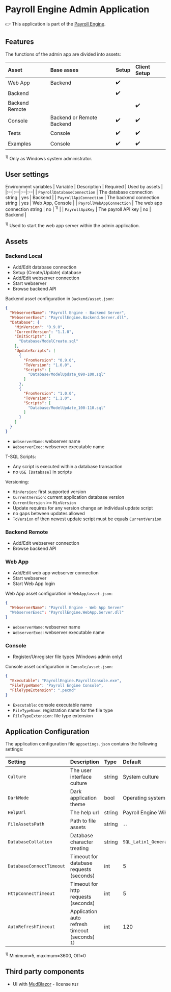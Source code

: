 ﻿# Payroll Engine Admin Application
👉 This application is part of the [Payroll Engine](https://github.com/Payroll-Engine/PayrollEngine/wiki).

## Features
The functions of the admin app are divided into assets:

| Asset            | Base asses                | Setup | Client Setup |
|:--|:--|:--|:--|
| Web App          | Backend                   |   ✔️  |              |
| Backend          |                           |   ✔️  |              |
| Backend Remote   |                           |       |    ✔️        |
| Console          | Backend or Remote Backend |   ✔️  |    ✔️        |
| Tests            | Console                   |   ✔️  |    ✔️        |
| Examples         | Console                   |   ✔️  |    ✔️        |

<sup>1)</sup> Only as Windows system administrator.<br/>


## User settings

Environment variables
| Variable                | Description                                | Required  | Used by assets     |
|:--|:--|:--|:--|
| `PayrollDatabaseConnection` | The database connection string         | yes       | Backend            |
| `PayrollApiConnection`      | The backend connection string          | yes       | Web App, Console   |
| `PayrollWebAppConnection`   | The web app connection string          | no        | <sup>1)</sup>      |
| `PayrollApiKey`             | The payroll API key                    | no        | Backend            |

<sup>1)</sup> Used to start the web app server within the admin application.<br/>


## Assets
### Backend Local
- Add/Edit database connection
- Setup (Create/Update) database
- Add/Edit webserver connection
- Start webserver
- Browse backend API

Backend asset configuration in `Backend/asset.json`:
```json
{
  "WebserverName": "Payroll Engine - Backend Server",
  "WebserverExec": "PayrollEngine.Backend.Server.dll",
  "Database": {
    "MinVersion": "0.9.0",
    "CurrentVersion": "1.1.0",
    "InitScripts": [
      "Database/ModelCreate.sql"
    ],
    "UpdateScripts": [
      {
        "FromVersion": "0.9.0",
        "ToVersion": "1.0.0",
        "Scripts": [
          "Database/ModelUpdate_090-100.sql"
        ]
      },
      {
        "FromVersion": "1.0.0",
        "ToVersion": "1.1.0",
        "Scripts": [
          "Database/ModelUpdate_100-110.sql"
        ]
      }
    ]
  }
}
```

- `WebserverName`: webserver name
- `WebserverExec`: webserver executable name

T-SQL Scripts:
- Any script is executed within a database transaction
- no `USE [Database]` in scripts

Versioning:
- `MinVersion`: first supported version
- `CurrentVersion`: current application database version
- `CurrentVersion` >= `MinVersion`
- Update requires for any version change an individual update script
- no gaps between updates allowed
- `ToVersion` of then newest update script must be equals `CurrentVersion`

### Backend Remote
- Add/Edit webserver connection
- Browse backend API

### Web App
- Add/Edit web app webserver connection
- Start webserver
- Start Web App login

Web App asset configuration in `WebApp/asset.json`:
```json
{
  "WebserverName": "Payroll Engine - Web App Server"
  "WebserverExec": "PayrollEngine.WebApp.Server.dll"
}
```

- `WebserverName`: webserver name
- `WebserverExec`: webserver executable name

### Console
- Register/Unregister file types (Windows admin only)

Console asset configuration in `Console/asset.json`:
```json
{
  "Executable": "PayrollEngine.PayrollConsole.exe",
  "FileTypeName": "Payroll Engine Console",
  "FileTypeExtension": ".pecmd"
}
```

- `Executable`: console executable name
- `FileTypeName`: registration name for the file type
- `FileTypeExtension`: file type extension


## Application Configuration
The application configuration file `appsetings.json` contains the following settings:

| Setting                 | Description                                   | Type     | Default                        |
|:--|:--|:--|:--|
| `Culture`               | The user interface culture                    | string   | System culture                 |
| `DarkMode`              | Dark application theme                        | bool     | Operating system setting       |
| `HelpUrl`               | The help url                                  | string   | Payroll Engine Wiki            |
| `FileAssetsPath`        | Path to file assets                           | string   | `..`                           |
| `DatabaseCollation`     | Database character treating                   | string   | `SQL_Latin1_General_CP1_CS_AS` |
| `DatabaseConnectTimeout`| Timeout for database requests (seconds)       | int      | 5                              |
| `HttpConnectTimeout`    | Timeout for http requests (seconds)           | int      | 5                              |
| `AutoRefreshTimeout`    | Application auto refresh timeout (seconds) <sup>1)</sup> | int      | 120                 |

<sup>1)</sup> Minimum=5, maximum=3600, Off=0<br />

## Third party components
- UI with [MudBlazor](https://github.com/MudBlazor/MudBlazor/) - license `MIT`
